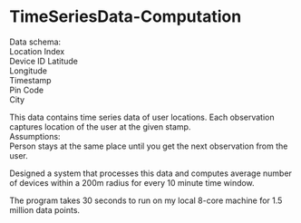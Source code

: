 # TimeSeriesData-Computation
Data schema:  
Location Index  
Device ID 
Latitude    
Longitude    
Timestamp      
Pin Code  
City  


This data contains time series data of user locations. Each observation captures location of the
user at the given stamp.  
Assumptions:  
Person stays at the same place until you get the next observation from the user.  

Designed a system that processes this data and computes average number of devices within a
200m radius for every 10 minute time window.

The program takes 30 seconds to run on my local 8-core machine for 1.5 million data points.
